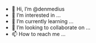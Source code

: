 - 👋 Hi, I’m @denmedius
- 👀 I’m interested in ...
- 🌱 I’m currently learning ...
- 💞️ I’m looking to collaborate on ...
- 📫 How to reach me ...

<!---
denmedius/denmedius is a ✨ special ✨ repository because its `README.md` (this file) appears on your GitHub profile.
You can click the Preview link to take a look at your changes.
--->
